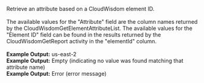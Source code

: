 Retrieve an attribute based on a CloudWisdom element ID.
<br><br>
The available values for the "Attribute" field are the column names returned by the CloudWisdomGetElementAttributeList.  The available values for the "Element ID" field can be found in the results returned by the CloudWisdomGetReport activity in the "elementId" column.
<br><br>
<b>Example Output:</b> us-east-2
<br>
<b>Example Output:</b> Empty (indicating no value was found matching that attribute name)
<br>
<b>Example Output:</b> Error (error message)
